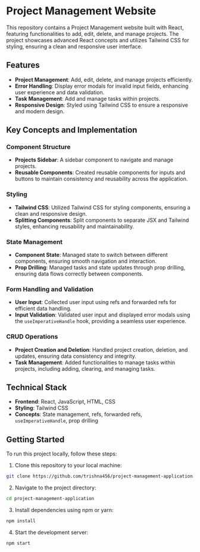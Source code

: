 # Project Management Website

This repository contains a Project Management website built with React, featuring functionalities to add, edit, delete, and manage projects. The project showcases advanced React concepts and utilizes Tailwind CSS for styling, ensuring a clean and responsive user interface.

## Features

- **Project Management**: Add, edit, delete, and manage projects efficiently.
- **Error Handling**: Display error modals for invalid input fields, enhancing user experience and data validation.
- **Task Management**: Add and manage tasks within projects.
- **Responsive Design**: Styled using Tailwind CSS to ensure a responsive and modern design.

## Key Concepts and Implementation

### Component Structure
- **Projects Sidebar**: A sidebar component to navigate and manage projects.
- **Reusable Components**: Created reusable components for inputs and buttons to maintain consistency and reusability across the application.

### Styling
- **Tailwind CSS**: Utilized Tailwind CSS for styling components, ensuring a clean and responsive design.
- **Splitting Components**: Split components to separate JSX and Tailwind styles, enhancing reusability and maintainability.

### State Management
- **Component State**: Managed state to switch between different components, ensuring smooth navigation and interaction.
- **Prop Drilling**: Managed tasks and state updates through prop drilling, ensuring data flows correctly between components.

### Form Handling and Validation
- **User Input**: Collected user input using refs and forwarded refs for efficient data handling.
- **Input Validation**: Validated user input and displayed error modals using the `useImperativeHandle` hook, providing a seamless user experience.

### CRUD Operations
- **Project Creation and Deletion**: Handled project creation, deletion, and updates, ensuring data consistency and integrity.
- **Task Management**: Added functionalities to manage tasks within projects, including adding, clearing, and managing tasks.

## Technical Stack

- **Frontend**: React, JavaScript, HTML, CSS
- **Styling**: Tailwind CSS
- **Concepts**: State management, refs, forwarded refs, `useImperativeHandle`, prop drilling

## Getting Started

To run this project locally, follow these steps:

1. Clone this repository to your local machine:

```bash
git clone https://github.com/trishna456/project-management-application.git
```

2. Navigate to the project directory:
```bash
cd project-management-application
```

3. Install dependencies using npm or yarn:
```bash
npm install
```

4. Start the development server:
```bash
npm start
```
